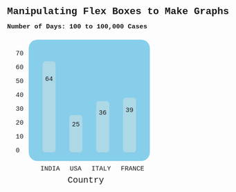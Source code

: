 <!DOCTYPE html>
<html lang="en">
<head>
  <meta charset="UTF-8">
  <meta http-equiv="X-UA-Compatible" content="IE=Edge">
  <meta name="viewport" content="width=device-width, initial-scale=1">

  <title>Graphs</title>
  
  <!-- HTML -->
  

  <!-- Custom Styles -->
<style>
body {
 font-size: 15px;
 font-family: Courier;
}
.a {
 margin-top: 10px;
} 
.nos {
 margin-left: 20px;
} 
.no {
 transform: rotate(-90deg);
 position: relative;
 right: 170px;
 font-size: 18px;
 top: 10px;
} 
.container {
 display: flex;
 position: relative;
 left: 40px;
 bottom: 280px;
 flex-direction: row;
 width: 280px;
 margin: 10px;
 text-align: center;
 font-size: 15px;
 justify-content: space-evenly;
 background: skyblue;
 border-radius: 20px;
 height: 280px;
} 
.item {
  background-color: lightblue;
  border-radius: 6px;
} 
.ca {
  border: solid 1px lightblue;
  padding: 32px 5px 32px 5px;
  margin: 50px 0px 20px 0px;
} 
.cb {
  border: solid 1px lightblue;
  padding: 12.5px 5px 12.5px 5px;
  margin: 174px 0px 20px 0px;
} 
.cc {
  border: solid 1px lightblue;
  padding: 18px 5px 18px 5px;
  margin: 142px 0px 20px 0px;
} 
.cd {
  border: solid 1px lightblue;
  padding: 19.5px 5px 19.5px 5px;
  margin: 134px 0px 20px 0px;
} 
.co{
  margin: 0px 7px 0px 7px;
  position: relative;
  bottom: 280px;
  left: 70px;
}
.cn {
  position: relative;
  bottom: 294px;
  left: 140px;
  font-size: 20px;
} 
h2 {
  position: relative;
  top: 90px;
} 
h4 {
  position: relative;
  top: 48px;
} 
</style>
</head>

<body>
  <h2>Manipulating Flex Boxes to Make Graphs</h2> <br>
  <h4>Number of Days: 100 to 100,000 Cases</h4> <br>
  <p class="no">No. Of Days</p>
  <div class="nos">
   <p class="a">70</p>
   <p class="a">60</p>
   <p class="a">50</p>  
   <p class="a">40</p>
   <p class="a">30</p>
   <p class="a">20</p>
   <p class="a">10</p>
   <p class="a">0</p>
   </div>
  <div class="container">
   <p class="item ca">64</p>
   <p class="item cb">25</p>
   <p class="item cc">36</p>
   <p class="item cd">39</p>
  </div>
  <span class="co">INDIA</span>
  <span class="co">USA</span>
  <span class="co">ITALY</span>
  <span class="co">FRANCE</span>
  <p class="cn">Country</p>
</body>
</html>
